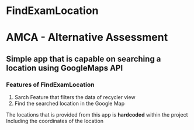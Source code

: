 # FindExamLocation
# AMCA - Alternative Assessment
## Simple app that is capable on searching a location using GoogleMaps API

### Features of FindExamLocation
1.  Sarch Feature that filters the data of recycler view
2.  Find the searched location in the Google Map

The locations that is provided from this app is **hardcoded** within the project
Including the coordinates of the location
